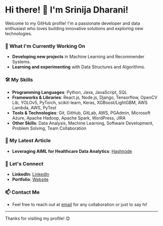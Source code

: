 # Hi there! 👋 I'm Srinija Dharani!

Welcome to my GitHub profile! I'm a passionate developer and data enthusiast who loves building innovative solutions and exploring new technologies.

### 🌱 What I'm Currently Working On
- **Developing new projects** in Machine Learning and Recommender Systems.
- **Learning and experimenting** with Data Structures and Algorithms.

### 🛠️ My Skills
- **Programming Languages**: Python, Java, JavaScript, SQL
- **Frameworks & Libraries**: React.js, Node.js, Django, Tensorflow, OpenCV Lib, YOLOv5, PyTorch, scikit-learn, Keras, XGBoost/LightGBM, AWS Lambda, AWS, PyTest
- **Tools & Technologies**: Git, GitHub, GitLab, AWS, PGAdmin, Microsoft Azure, Apache Hadoop, Apache Spark, WordPress, JIRA
- **Other Skills**: Data Analysis, Machine Learning, Software Development, Problem Solving, Team Collaboration

### 📖 My Latest Article
- **Leveraging AIML for Healthcare Data Analytics**: [Hashnode](https://srinijad.hashnode.dev/leveraging-aiml-healthcare)

### 🤝 Let's Connect
- **LinkedIn**: [LinkedIn](https://www.linkedin.com/in/srinijadharani/)
- **Portfolio**: [Website](https://srinijadharani.github.io/Portfolio/)

### 📫 Contact Me
- Feel free to reach out at [email](mailto:srinijadharani2@gmail.com) for any collaboration or just to say hi!

---

Thanks for visiting my profile! 😊
